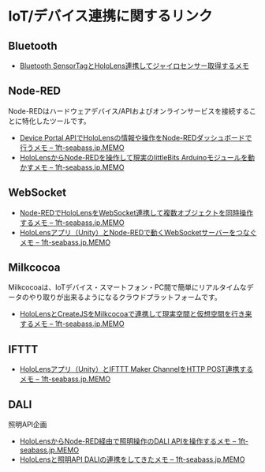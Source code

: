 # IoT/デバイス連携に関するリンク

## Bluetooth

 * [Bluetooth SensorTagとHoloLens連携してジャイロセンサー取得するメモ ](http://www.1ft-seabass.jp/memo/2017/04/16/bluetooth-sensortag-meets-hololens-gyro/)
  
## Node-RED

Node-REDはハードウェアデバイス/APIおよびオンラインサービスを接続することに特化したツールです。
 
 * [Device Portal APIでHoloLensの情報や操作をNode\-REDダッシュボードで行うメモ – 1ft\-seabass\.jp\.MEMO](http://www.1ft-seabass.jp/memo/2017/05/01/hololens-meets-nodered-dashboard/)
 * [HoloLensからNode\-REDを操作して現実のlittleBits Arduinoモジュールを動かすメモ – 1ft\-seabass\.jp\.MEMO](http://www.1ft-seabass.jp/memo/2017/02/11/hololens_meets_node-red_littlebits/)
 
## WebSocket
 
 * [Node\-REDでHoloLensをWebSocket連携して複数オブジェクトを同時操作するメモ – 1ft\-seabass\.jp\.MEMO](http://www.1ft-seabass.jp/memo/2017/05/25/hololens_websocket_node-red_multiaction/)
 * [HoloLensアプリ（Unity）とNode\-REDで動くWebSocketサーバーをつなぐメモ – 1ft\-seabass\.jp\.MEMO](http://www.1ft-seabass.jp/memo/2017/04/06/hololens_websocket_node-red_firstcontact/)

## Milkcocoa

Milkcocoaは、IoTデバイス・スマートフォン・PC間で簡単にリアルタイムなデータのやり取りが出来るようになるクラウドプラットフォームです。

 * [HoloLensとCreateJSをMilkcocoaで連携して現実空間と仮想空間を行き来するメモ – 1ft\-seabass\.jp\.MEMO](http://www.1ft-seabass.jp/memo/2017/02/13/hololens_createjs_milkcocoa_first_contact/)
 
## IFTTT

 * [HoloLensアプリ（Unity）とIFTTT Maker ChannelをHTTP POST連携するメモ – 1ft\-seabass\.jp\.MEMO](http://www.1ft-seabass.jp/memo/2017/04/05/hololens_ifttt_first_contact/)
 
## DALI

照明API企画

 * [HoloLensからNode\-RED経由で照明操作のDALI APIを操作するメモ – 1ft\-seabass\.jp\.MEMO](http://www.1ft-seabass.jp/memo/2017/02/24/hololens-node-red-dali-api-crossover/)
 * [HoloLensと照明API DALIの連携をしてきたメモ – 1ft\-seabass\.jp\.MEMO](http://www.1ft-seabass.jp/memo/2017/04/09/hololens-dali-api-first-contact/)
